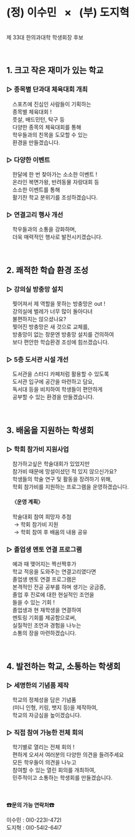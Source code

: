 # **(정) 이수민 &nbsp; × &nbsp; (부) 도지혁**
<br> 제 33대 한의과대학 학생회장 후보 

<br> 

## **1. 크고 작은 재미가 있는 학교** 

### **▷ 종목별 단과대 체육대회 개최**
&nbsp;&nbsp;&nbsp; 스포츠에 진심인 사람들이 기획하는 <br>
&nbsp;&nbsp;&nbsp; 종목별 체육대회 ! <br>
&nbsp;&nbsp;&nbsp; 풋살, 배드민턴, 탁구 등 <br>
&nbsp;&nbsp;&nbsp; 다양한 종목의 체육대회를 통해 <br>
&nbsp;&nbsp;&nbsp; 학우들과의 친목을 도모할 수 있는 <br>
&nbsp;&nbsp;&nbsp; 환경을 만들겠습니다. 

### **▷ 다양한 이벤트**
&nbsp;&nbsp;&nbsp; 한달에 한 번 찾아가는 소소한 이벤트 ! <br>
&nbsp;&nbsp;&nbsp; 온라인 복면가왕, 반려동물 자랑대회 등 <br>
&nbsp;&nbsp;&nbsp; 소소한 이벤트를 통해 <br>
&nbsp;&nbsp;&nbsp; 활기찬 학교 분위기를 조성하겠습니다. 

### **▷ 연결고리 행사 개선**
&nbsp;&nbsp;&nbsp; 학우들과의 소통을 강화하며, <br>
&nbsp;&nbsp;&nbsp; 더욱 매력적인 행사로 발전시키겠습니다. 

<br> 

## **2. 쾌적한 학습 환경 조성** 

### **▷ 강의실 방충망 설치**
&nbsp;&nbsp;&nbsp; 찢어져서 제 역할을 못하는 방충망은 out ! <br>
&nbsp;&nbsp;&nbsp; 강의실에 벌레가 너무 많이 돌아다녀 <br>
&nbsp;&nbsp;&nbsp; 불편하지는 않으셨나요? <br>
&nbsp;&nbsp;&nbsp; 찢어진 방충망은 새 것으로 교체를, <br>
&nbsp;&nbsp;&nbsp; 방충망이 없는 창문엔 방충망 설치를 건의하여 <br>
&nbsp;&nbsp;&nbsp; 보다 편안한 학습환경 조성에 힘쓰겠습니다.

### **▷ 5층 도서관 시설 개선**
&nbsp;&nbsp;&nbsp; 도서관을 스터디 카페처럼 활용할 수 있도록 <br>
&nbsp;&nbsp;&nbsp; 도서관 입구에 공간을 마련하고 담요, <br>
&nbsp;&nbsp;&nbsp; 독서대 등을 비치하여 학생들이 편안하게 <br>
&nbsp;&nbsp;&nbsp; 공부할 수 있는 환경을 만들겠습니다. 

<br> 

## **3. 배움을 지원하는 학생회** 

### **▷ 학회 참가비 지원사업**
&nbsp;&nbsp;&nbsp; 참가하고싶은 학술대회가 있었지만 <br>
&nbsp;&nbsp;&nbsp; 참가비 때문에 망설이셨던 적 있지 않으신가요? <br>
&nbsp;&nbsp;&nbsp; 학생들의 학술 연구 및 활동을 장려하기 위해, <br>
&nbsp;&nbsp;&nbsp; 학회 참가비를 지원하는 프로그램을 운영하겠습니다. 

#### &nbsp;&nbsp;&nbsp; 〈운영 계획〉
&nbsp;&nbsp;&nbsp; 학술대회 참여 희망자 추첨 <br>
&nbsp;&nbsp;&nbsp;&nbsp; → 학회 참가비 지원 <br>
&nbsp;&nbsp;&nbsp;&nbsp;&nbsp;→ 학회 참여 후 배움의 내용 공유 

### **▷ 졸업생 멘토 연결 프로그램**
&nbsp;&nbsp;&nbsp; 예과 때 맺어지는 짝선짝후가 <br>
&nbsp;&nbsp;&nbsp; 학교 적응을 도와주는 연결고리였다면 <br>
&nbsp;&nbsp;&nbsp; 졸업생 멘토 연결 프로그램은 <br>
&nbsp;&nbsp;&nbsp; 본격적인 전공 공부를 하며 생기는 궁금증, <br>
&nbsp;&nbsp;&nbsp; 졸업 후 진로에 대한 현실적인 조언을 <br>
&nbsp;&nbsp;&nbsp; 들을 수 있는 기회 ! <br>
&nbsp;&nbsp;&nbsp; 졸업생과 현 재학생을 연결하여 <br>
&nbsp;&nbsp;&nbsp; 멘토링 기회를 제공함으로써, <br>
&nbsp;&nbsp;&nbsp; 실질적인 조언과 경험을 나누는 <br>
&nbsp;&nbsp;&nbsp; 소통의 장을 마련하겠습니다.

<br> 

## **4. 발전하는 학교, 소통하는 학생회** 

### **▷ 세명한의 기념품 제작**
&nbsp;&nbsp;&nbsp; 학교의 정체성을 담은 기념품 <br>
&nbsp;&nbsp;&nbsp; (미니 인형, 키링, 뱃지 등)을 제작하여, <br>
&nbsp;&nbsp;&nbsp; 학교의 자긍심을 높이겠습니다. 

### **▷ 직접 참여 가능한 전체 회의**
&nbsp;&nbsp;&nbsp; 학기별로 열리는 전체 회의 ! <br>
&nbsp;&nbsp;&nbsp; 편하게 오셔서 여러분의 다양한 의견을 들려주세요 <br>
&nbsp;&nbsp;&nbsp; 모든 학우들이 의견을 나누고 <br>
&nbsp;&nbsp;&nbsp; 참여할 수 있는 열린 회의를 개최하여, <br>
&nbsp;&nbsp;&nbsp; 민주적이고 소통하는 학생회를 만들겠습니다. 

<br> 

#### **☎문의 가능 연락처☎**
이수민 : 0I0-223I-472I <br>
도지혁 : 0I0-54I2-64I7
